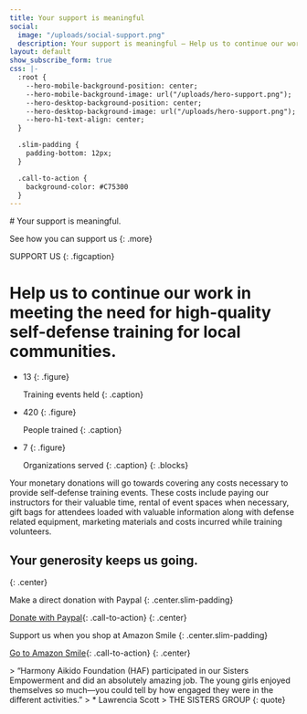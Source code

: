 ```yaml
---
title: Your support is meaningful
social:
  image: "/uploads/social-support.png"
  description: Your support is meaningful – Help us to continue our work in meeting the need for high-quality self-defense training for local communities.
layout: default
show_subscribe_form: true
css: |-
  :root {
    --hero-mobile-background-position: center;
    --hero-mobile-background-image: url("/uploads/hero-support.png");
    --hero-desktop-background-position: center;
    --hero-desktop-background-image: url("/uploads/hero-support.png");
    --hero-h1-text-align: center;
  }

  .slim-padding {
    padding-bottom: 12px;
  }

  .call-to-action {
    background-color: #C75300
  }
---
```


<section class="hero">
# Your support is meaningful.

See how you can support us
{: .more}
</section>

SUPPORT US
{: .figcaption}

# Help us to continue our work in meeting the need for high-quality self-defense training for local communities.

<section class="numbers">

* 13
  {: .figure}

  Training events held
  {: .caption}

* 420
  {: .figure}

  People trained
  {: .caption}

* 7
  {: .figure}

  Organizations served
  {: .caption}
{: .blocks}
</section>

Your monetary donations will go towards covering any costs necessary to provide self-defense training events. These costs include paying our instructors for their valuable time, rental of event spaces when necessary, gift bags for attendees loaded with valuable information along with defense related equipment, marketing materials and costs incurred while training volunteers. 

## Your generosity keeps us going.
{: .center}

Make a direct donation with Paypal
{: .center.slim-padding}

[Donate with Paypal](https://paypal.me/hafusa){: .call-to-action}
{: .center}

Support us when you shop at Amazon Smile
{: .center.slim-padding}

[Go to Amazon Smile](http://bit.ly/haf-amazon){: .call-to-action}
{: .center}

<section class="hero social-proof no-padding">
> “Harmony Aikido Foundation (HAF) participated in our Sisters Empowerment and did an absolutely amazing job. The young girls enjoyed themselves so much—you could tell by how engaged they were in the different activities.”
> * Lawrencia Scott
    > THE SISTERS GROUP
{: quote}
</section>
<section class="hero image-only" style="background-image: url('/uploads/hero-support-footer.png')">
</section>